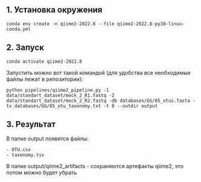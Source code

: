 ## 1. Установка окружения

    conda env create -n qiime2-2022.8 --file qiime2-2022.8-py38-linux-conda.yml

## 2. Запуск

    conda activate qiime2-2022.8

Запустить можно вот такой командой (для удобства все необходимые файлы лежат в репозитории):

    python pipelines/qiime2_pipeline.py -1 data/standart_dataset/mock_2_R1.fastq -2 data/standart_dataset/mock_2_R2.fastq -db databases/GG/85_otus.fasta -tx databases/GG/85_otu_taxonomy.txt -t 8 --outdir output

## 3. Результат

<p> В папке output появятся файлы: </p>

    - OTU.csv
    - taxonomy.tsv

<p> В папке output/qiime2_artifacts - сохраняются артефакты qiime2, это потом можно будет убрать
